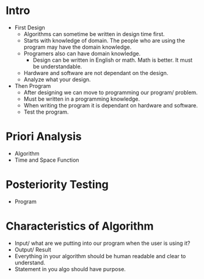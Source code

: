 # Intro
- First Design
    - Algorithms can sometime be written in design time first.
    - Starts with knowledge of domain. The people who are using the program may have the domain knowledge.
    - Programers also can have domain knowledge.
        - Design can be written in English or math. Math is better. It must be understandable.
    - Hardware and software are not dependant on the design. 
    - Analyze what your design.
- Then Program
    - After designing we can move to programming our program/ problem.
    - Must be written in a programming knowledge. 
    - When writing the program it is dependant on hardware and software.
    - Test the program.

# Priori Analysis
- Algorithm
- Time and Space Function

# Posteriority Testing
- Program

# Characteristics of Algorithm
- Input/ what are we putting into our program when the user is using it?
- Output/ Result
- Everything in your algorithm should be human readable and clear to understand.
- Statement in you algo should have purpose.